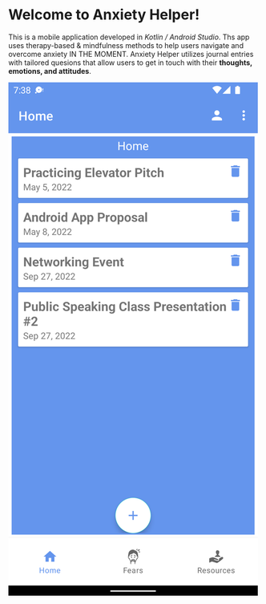 # Welcome to Anxiety Helper!

This is a mobile application developed in *Kotlin / Android Studio*. Ths app uses therapy-based & mindfulness methods to help users navigate and overcome anxiety IN THE MOMENT. Anxiety Helper utilizes journal entries with tailored quesions that allow users to get in touch with their **thoughts, emotions, and attitudes**.

![size=0.3](images/bb1.png)
